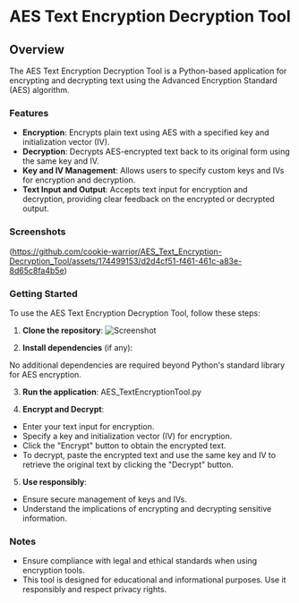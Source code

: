 # AES Text Encryption Decryption Tool

## Overview

The AES Text Encryption Decryption Tool is a Python-based application for encrypting and decrypting text using the Advanced Encryption Standard (AES) algorithm.

### Features

- **Encryption**: Encrypts plain text using AES with a specified key and initialization vector (IV).
- **Decryption**: Decrypts AES-encrypted text back to its original form using the same key and IV.
- **Key and IV Management**: Allows users to specify custom keys and IVs for encryption and decryption.
- **Text Input and Output**: Accepts text input for encryption and decryption, providing clear feedback on the encrypted or decrypted output.

### Screenshots
(https://github.com/cookie-warrior/AES_Text_Encryption-Decryption_Tool/assets/174499153/d2d4cf51-f461-461c-a83e-8d65c8fa4b5e)


### Getting Started

To use the AES Text Encryption Decryption Tool, follow these steps:

1. **Clone the repository**:
![Screenshot](https://github.com/cookie-warrior/AES_Text_Encryption-Decryption_Tool/assets/174499153/09645843-a35c-43f5-9c5a-a074ae040468)



2. **Install dependencies** (if any):

No additional dependencies are required beyond Python's standard library for AES encryption.

3. **Run the application**:
AES_TextEncryptionTool.py

4. **Encrypt and Decrypt**:
- Enter your text input for encryption.
- Specify a key and initialization vector (IV) for encryption.
- Click the "Encrypt" button to obtain the encrypted text.
- To decrypt, paste the encrypted text and use the same key and IV to retrieve the original text by clicking the "Decrypt" button.

5. **Use responsibly**:
- Ensure secure management of keys and IVs.
- Understand the implications of encrypting and decrypting sensitive information.

### Notes

- Ensure compliance with legal and ethical standards when using encryption tools.
- This tool is designed for educational and informational purposes. Use it responsibly and respect privacy rights.

